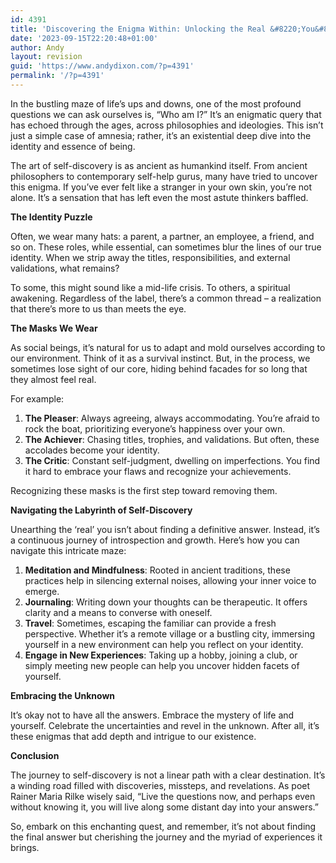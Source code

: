 ```yaml
---
id: 4391
title: 'Discovering the Enigma Within: Unlocking the Real &#8220;You&#8221;'
date: '2023-09-15T22:20:48+01:00'
author: Andy
layout: revision
guid: 'https://www.andydixon.com/?p=4391'
permalink: '/?p=4391'
---
```


In the bustling maze of life’s ups and downs, one of the most profound questions we can ask ourselves is, “Who am I?” It’s an enigmatic query that has echoed through the ages, across philosophies and ideologies. This isn’t just a simple case of amnesia; rather, it’s an existential deep dive into the identity and essence of being.

The art of self-discovery is as ancient as humankind itself. From ancient philosophers to contemporary self-help gurus, many have tried to uncover this enigma. If you’ve ever felt like a stranger in your own skin, you’re not alone. It’s a sensation that has left even the most astute thinkers baffled.

**The Identity Puzzle**

Often, we wear many hats: a parent, a partner, an employee, a friend, and so on. These roles, while essential, can sometimes blur the lines of our true identity. When we strip away the titles, responsibilities, and external validations, what remains?

To some, this might sound like a mid-life crisis. To others, a spiritual awakening. Regardless of the label, there’s a common thread – a realization that there’s more to us than meets the eye.

**The Masks We Wear**

As social beings, it’s natural for us to adapt and mold ourselves according to our environment. Think of it as a survival instinct. But, in the process, we sometimes lose sight of our core, hiding behind facades for so long that they almost feel real.

For example:

1. **The Pleaser**: Always agreeing, always accommodating. You’re afraid to rock the boat, prioritizing everyone’s happiness over your own.
2. **The Achiever**: Chasing titles, trophies, and validations. But often, these accolades become your identity.
3. **The Critic**: Constant self-judgment, dwelling on imperfections. You find it hard to embrace your flaws and recognize your achievements.

Recognizing these masks is the first step toward removing them.

**Navigating the Labyrinth of Self-Discovery**

Unearthing the ‘real’ you isn’t about finding a definitive answer. Instead, it’s a continuous journey of introspection and growth. Here’s how you can navigate this intricate maze:

1. **Meditation and Mindfulness**: Rooted in ancient traditions, these practices help in silencing external noises, allowing your inner voice to emerge.
2. **Journaling**: Writing down your thoughts can be therapeutic. It offers clarity and a means to converse with oneself.
3. **Travel**: Sometimes, escaping the familiar can provide a fresh perspective. Whether it’s a remote village or a bustling city, immersing yourself in a new environment can help you reflect on your identity.
4. **Engage in New Experiences**: Taking up a hobby, joining a club, or simply meeting new people can help you uncover hidden facets of yourself.

**Embracing the Unknown**

It’s okay not to have all the answers. Embrace the mystery of life and yourself. Celebrate the uncertainties and revel in the unknown. After all, it’s these enigmas that add depth and intrigue to our existence.

**Conclusion**

The journey to self-discovery is not a linear path with a clear destination. It’s a winding road filled with discoveries, missteps, and revelations. As poet Rainer Maria Rilke wisely said, “Live the questions now, and perhaps even without knowing it, you will live along some distant day into your answers.”

So, embark on this enchanting quest, and remember, it’s not about finding the final answer but cherishing the journey and the myriad of experiences it brings.